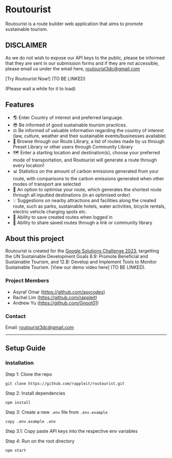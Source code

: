 # Routourist
Routourist is a route builder web application that aims to promote sustainable tourism. 

## DISCLAIMER
As we do not wish to expose our API keys to the public, please be informed that they are sent in our submission forms and if they are not accessible, please email us under the email here, [routourist3dc@gmail.com](mailto:routourist3dc@gmail.com)

[Try Routourist Now!] (TO BE LINKED)

(Please wait a while for it to load)

## Features
- 🌎 Enter Country of interest and preferred language.
- 😎 Be informed of good sustainable tourism practices.
- ⚖️ Be informed of valuable information regarding the country of interest (law, culture, weather and their sustainable events/businesses available)
- 🔎 Browse through our Route Library, a list of routes made by us through Preset Library or other users through Community Library
- 🗺️ Enter a starting location and destination(s), choose your preferred mode of transportation, and Routourist will generate a route through every location!
- 📊 Statistics on the amount of carbon emissions generated from your route, with comparisons to the carbon emissions generated when other modes of transport are selected
- 📍 An option to optimise your route, which generates the shortest route through all inputted destinations (in an optimised order)
- 💡 Suggestions on nearby attractions and facilities along the created route, such as parks, sustainable hotels, water activities, bicycle rentals, electric vehicle charging spots etc.
- 💾 Ability to save created routes when logged in
- 📃 Ability to share saved routes through a link or community library

## About this project
Routourist is created for the [Google Solutions Challenge 2023](https://developers.google.com/community/gdsc-solution-challenge), targetting the UN Sustainable Development Goals 8.9: Promote Beneficial and Sustainable Tourism, and 12.B: Develop and Implement Tools to Monitor Sustainable Tourism. [View our demo video here] (TO BE LINKED).

### Project Members
- Asyraf Omar (https://github.com/asycodes)
- Rachel Lim (https://github.com/rappleit)
- Andrew Yu (https://github.com/Gnoot01)

### Contact
Email: [routourist3dc@gmail.com](mailto:routourist3dc@gmail.com)

---
## Setup Guide

### Installation

Step 1: Clone the repo
```
git clone https://github.com/rappleit/routourist.git
```
Step 2: Install dependencies
```
npm install
```
Step 3: Create a new `.env` file from `.env.example`
```
copy .env.example .env
```
Step 3.1: Copy paste API keys into the respective env variables

Step 4: Run on the root directory
```
npm start
```
